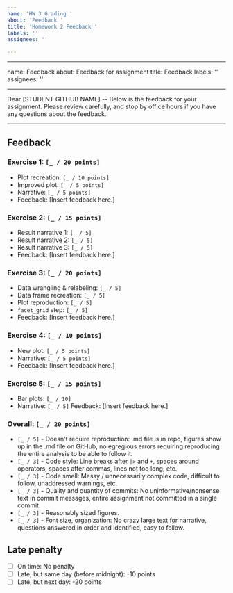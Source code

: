 ```yaml
---
name: 'HW 3 Grading '
about: 'Feedback '
title: 'Homework 2 Feedback '
labels: ''
assignees: ''

---
```


---
name: Feedback
about: Feedback for assignment
title: Feedback
labels: ''
assignees: ''

---

Dear [STUDENT GITHUB NAME] -- Below is the feedback for your assignment. Please review carefully, and stop by office hours if you have any questions about the feedback.

---

## Feedback

### Exercise 1: `[_ / 20 points]`

- Plot recreation: `[_ / 10 points]`
- Improved plot: `[_ / 5 points]`
- Narrative: `[_ / 5 points]`
- Feedback: [Insert feedback here.]

### Exercise 2: `[_ / 15 points]`

  - Result narrative 1: `[_ / 5]`
  - Result narrative 2: `[_ / 5]`
  - Result narrative 3: `[_ / 5]`
  - Feedback: [Insert feedback here.]


### Exercise 3: `[_ / 20 points]`

  - Data wrangling & relabeling: `[_ / 5]`
  - Data frame recreation: `[_ / 5]`
  - Plot reproduction: `[_ / 5]`
  - `facet_grid` step: `[_ / 5]` 
  - Feedback: [Insert feedback here.]
  
### Exercise 4: `[_ / 10 points]`

- New plot: `[_ / 5 points]`
- Narrative: `[_ / 5 points]`
- Feedback: [Insert feedback here.]

### Exercise 5: `[_ / 15 points]`
- Bar plots: `[_ / 10]`
- Narrative: `[_ / 5]`
Feedback: [Insert feedback here.]

### Overall: `[_ / 20 points]`

- `[_ / 5]` - Doesn't require reproduction: .md file is in repo, figures show up in the .md file on GitHub, no egregious errors requiring reproducing the entire analysis to be able to follow it.
- `[_ / 3]` - Code style: Line breaks after `|>` and `+`, spaces around operators, spaces after commas, lines not too long, etc.
- `[_ / 3]` - Code smell: Messy / unnecessarily complex code, difficult to follow, unaddressed warnings, etc.
- `[_ / 3]` - Quality and quantity of commits: No uninformative/nonsense text in commit messages, entire assignment not committed in a single commit.
- `[_ / 3]` - Reasonably sized figures.
- `[_ / 3]` - Font size, organization: No crazy large text for narrative, questions answered in order and identified, easy to follow.

## Late penalty

- [ ] On time: No penalty
- [ ] Late, but same day (before midnight): -10 points
- [ ] Late, but next day: -20 points
